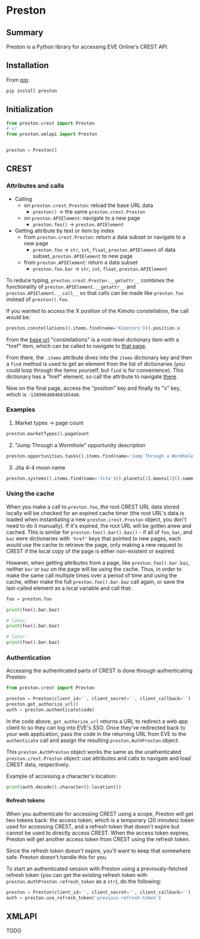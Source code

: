 # Preston

## Summary

Preston is a Python library for accessing EVE Online's CREST API.

## Installation

From [pip](https://pip.pypa.io/en/stable/):

```bash
pip install preston
```

## Initialization

```python
from preston.crest import Preston
# or
from preston.xmlapi import Preston


preston = Preston()
```

## CREST

### Attributes and calls

* Calling
  * on `preston.crest.Preston`: reload the base URL data
    * `preston()` -> the same `preston.crest.Preston`
  * on `preston.APIElement`: navigate to a new page
    * `preston.foo()` -> `preston.APIElement`
* Getting attribute by text or item by index
  * from `preston.crest.Preston`: return a data subset or navigate to a new page
    * `preston.foo` -> `str`, `int`, `float`, `preston.APIElement` of data subset, `preston.APIElement` to new page
  * from `preston.APIElement`: return a data subset
    * `preston.foo.bar` -> `str`, `int`, `float`, `preston.APIElement`

To reduce typing, `preston.crest.Preston.__getattr__` combines the functionality of `preston.APIElement.__getattr__` and `preston.APIElement.__call__` so that calls can be made like `preston.foo` instead of `preston().foo`.

If you wanted to access the X position of the Kimoto constellation, the call would be:

```python
preston.constellations().items.find(name='Kimotoro')().position.x
```

From the [base url](https://crest-tq.eveonline.com/) "constellations" is a root-level dictionary item with a "href" item, which can be called to navigate to [that page](https://crest-tq.eveonline.com/constellations/).

From there, the `.items` attribute dives into the `items` dictionary key and then a `find` method is used to get an element from the list of dictionaries (you could loop through the items yourself, but `find` is for convenience). This dictionary has a "href" element, so call the attribute to navigate [there](https://crest-tq.eveonline.com/constellations/20000020/).

Now on the final page, access the "position" key and finally its "x" key, which is `-134996400468185440`.

### Examples

1. Market types -> page count

```python
preston.marketTypes().pageCount
```

2. "Jump Through a Wormhole" opportunity description

```python
preston.opportunities.tasks().items.find(name='Jump Through a Wormhole').description
```

3. Jita 4-4 moon name

```python
preston.systems().items.find(name='Jita')().planets[3].moons[3]().name
```

### Using the cache

When you make a call to `preston.foo`, the root CREST URL data stored locally will be checked for an expired cache timer (the root URL's data is loaded when instantiating a new `preston.crest.Preston` object, you don't need to do it manually). If it's expired, the root URL will be gotten anew and cached. This is similar for `preston.foo().bar().baz()` - if all of `foo`, `bar`, and `baz` were dictionaries with `'href'` keys that pointed to new pages, each would use the cache to retrieve the page, only making a new request to CREST if the local copy of the page is either non-existent or expired.

However, when getting attributes from a page, like `preston.foo().bar.baz`, neither `bar` or `baz` on the page will be using the cache. Thus, in order to make the same call multiple times over a period of time and using the cache, either make the full `preston.foo().bar.baz` call again, or save the last-called element as a local variable and call that:

```python
foo = preston.foo

print(foo().bar.baz)

# later:
print(foo().bar.baz)

# later:
print(foo().bar.baz)
```

### Authentication

Accessing the authenticated parts of CREST is done through authenticating Preston:

```python
from preston.crest import Preston

preston = Preston(client_id='', client_secret='', client_callback='')
preston.get_authorize_url()
auth = preston.authenticate(code)
```

In the code above, `get_authorize_url` returns a URL to redirect a web app client to so they can log into EVE's SSO. Once they've redirected back to your web application, pass the code in the returning URL from EVE to the `authenticate` call and assign the resulting `preston.AuthPreston` object.

This `preston.AuthPreston` object works the same as the unathenticated `preston.crest.Preston` object: use attributes and calls to navigate and load CREST data, respectively.

Example of accessing a character's location:

```python
print(auth.decode().character().location())
```

#### Refresh tokens

When you authenticate for accessing CREST using a scope, Preston will get two tokens back: the access token, which is a temporary (20 minutes) token used for accessing CREST, and a refresh token that doesn't expire but cannot be used to directly access CREST. When the access token expires, Preston will get another access token from CREST using the refresh token.

Since the refresh token doesn't expire, you'll want to keep that somewhere safe. Preston doesn't handle this for you.

To start an authenticated session with Preston using a previously-fetched refresh token (you can get the existing refresh token with `preston.AuthPreston.refresh_token` as a `str`), do the following:

```python
preston = Preston(client_id='', client_secret='', client_callback='')
auth = preston.use_refresh_token('previous-refresh-token')
```

## XMLAPI

TODO
